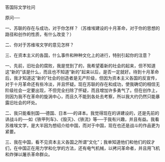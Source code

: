答国际文学社问

  

原问──

一、苏联的存在与成功，对于你怎样？（苏维埃建设的十月革命，对于你的思想的路径和创作的性质，有什么改变？）

二、你对于苏维埃文学的意见怎样？

三、在资本主义的各国，什么事件和种种文化上的进行，特别引起你的注意？

  

一、先前，旧社会的腐败，我是觉到了的，我希望着新的社会的起来，但不知道这“新的”该是什么，而且也不知道“新的”起来以后，是否一定就好。待到十月革命后，我才知道这“新的”社会的创造者是无产阶级，但因为资本主义各国的反宣传，对于十月革命还有些冷淡，并且怀疑。现在苏联的存在和成功，使我确切的相信无阶级社会一定要出现，不但完全扫除了怀疑，而且增加许多勇气了。但在创作上，则因为我不在革命的旋涡中心，而且久不能到各处去考察，所以我大约仍然只能暴露旧社会的坏处。

二、我只能看别国──德国、日本──的译本。我觉得现在的讲建设的，还是先前的讲战斗的──如《铁甲列车》、《毁灭》、《铁流》等──于我有兴趣，并且有益。我看苏维埃文学，是大半因为想绍介给中国，而对于中国，现在也还是战斗的作品更为紧要。

三、我在中国，看不见资本主义各国之所谓“文化”；我单知道他们和他们的奴才们，在中国正在用力学和化学的方法，还有电气机械，以拷问革命者，并且用飞机和炸弹以屠杀革命群众。